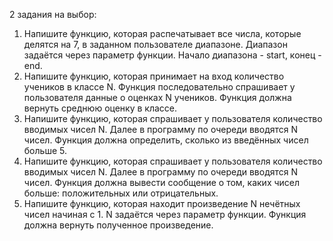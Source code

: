 2 задания на выбор:
1.  Напишите функцию, которая распечатывает все числа, которые делятся на 7, в заданном пользователе диапазоне. Диапазон задаётся через параметр функции. Начало диапазона - start, конец - end.
2.  Напишите функцию, которая принимает на вход количество учеников в классе N. Функция последовательно спрашивает у пользователя данные о оценках N учеников. Функция должна вернуть среднюю оценку в классе.
3.  Напишите функцию, которая спрашивает у пользователя количество вводимых чисел N. Далее в программу по очереди вводятся N чисел. Функция должна определить, сколько из введённых чисел больше 5.
4.  Напишите функцию, которая спрашивает у пользователя количество вводимых чисел N. Далее в программу по очереди вводятся N чисел. Функция должна вывести сообщение о том, каких чисел больше: положительных или отрицательных.
5. Напишите функцию, которая находит произведение N нечётных чисел начиная с 1. N задаётся через параметр функции. Функция должна вернуть полученное произведение.
